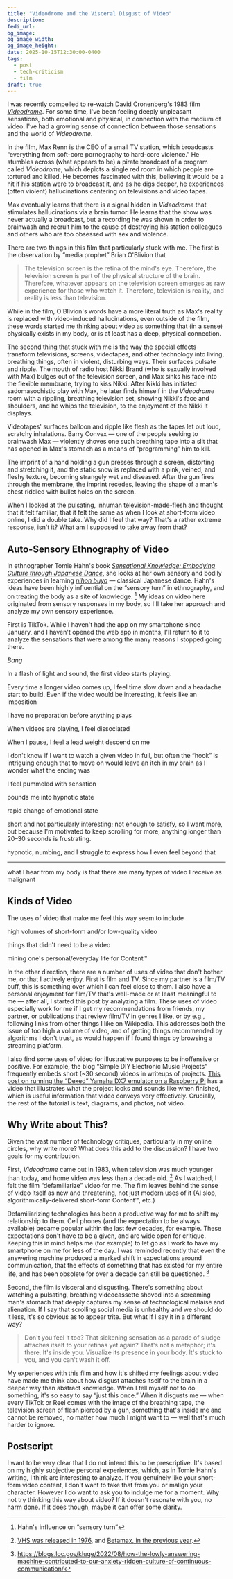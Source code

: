 ```yaml
---
title: "Videodrome and the Visceral Disgust of Video"
description:
fedi_url:
og_image:
og_image_width:
og_image_height:
date: 2025-10-15T12:30:00-0400
tags:
  - post
  - tech-criticism
  - film
draft: true
---
```


I was recently compelled to re-watch David Cronenberg's 1983 film [_Videodrome_](https://en.wikipedia.org/wiki/Videodrome). For some time, I've been feeling deeply unpleasant sensations, both emotional and physical, in connection with the medium of video. I've had a growing sense of connection between those sensations and the world of _Videodrome_.

In the film, Max Renn is the CEO of a small TV station, which broadcasts “everything from soft-core pornography to hard-core violence.” He stumbles across (what appears to be) a pirate broadcast of a program called _Videodrome_, which depicts a single red room in which people are tortured and killed. He becomes fascinated with this, believing it would be a hit if his station were to broadcast it, and as he digs deeper, he experiences (often violent) hallucinations centering on televisions and video tapes.

Max eventually learns that there is a signal hidden in _Videodrome_ that stimulates hallucinations via a brain tumor. He learns that the show was never actually a broadcast, but a recording he was shown in order to brainwash and recruit him to the cause of destroying his station colleagues and others who are too obsessed with sex and violence.

There are two things in this film that particularly stuck with me. The first is the observation by “media prophet” Brian O'Blivion that

> The television screen is the retina of the mind's eye. Therefore, the television screen is part of the physical structure of the brain. Therefore, whatever appears on the television screen emerges as raw experience for those who watch it. Therefore, television is reality, and reality is less than television.

While in the film, O'Blivion's words have a more literal truth as Max's reality is replaced with video-induced hallucinations, even outside of the film, these words started me thinking about video as something that (in a sense) physically exists in my body, or is at least has a deep, physical connection.

The second thing that stuck with me is the way the special effects transform televisions, screens, videotapes, and other technology into living, breathing things, often in violent, disturbing ways. Their surfaces pulsate and ripple. The mouth of radio host Nikki Brand (who is sexually involved with Max) bulges out of the television screen, and Max sinks his face into the flexible membrane, trying to kiss Nikki. After Nikki has initiated sadomasochistic play with Max, he later finds himself in the _Videodrome_ room with a rippling, breathing television set, showing Nikki's face and shoulders, and he whips the television, to the enjoyment of the Nikki it displays.

Videotapes' surfaces balloon and ripple like flesh as the tapes let out loud, scratchy inhalations. Barry Convex — one of the people seeking to brainwash Max — violently shoves one such breathing tape into a slit that has opened in Max's stomach as a means of “programming” him to kill.

The imprint of a hand holding a gun presses through a screen, distorting and stretching it, and the static snow is replaced with a pink, veined, and fleshy texture, becoming strangely wet and diseased. After the gun fires through the membrane, the imprint recedes, leaving the shape of a man's chest riddled with bullet holes on the screen.

When I looked at the pulsating, inhuman television-made-flesh and thought that it felt familiar, that it felt the same as when I look at short-form video online, I did a double take. Why did I feel that way? That's a rather extreme response, isn't it? What am I supposed to take away from that?

<!-- <aside>

_Peeping Tom_ (1960)

camera as a phallic symbol

instrument of violation

</aside> -->

## Auto-Sensory Ethnography of Video

In ethnographer Tomie Hahn's book [_Sensational Knowledge: Embodying Culture through Japanese Dance_](https://www.weslpress.org/9780819568359/sensational-knowledge/), she looks at her own sensory and bodily experiences in learning [_nihon buyo_](https://en.wikipedia.org/wiki/Nihon-buy%C5%8D) — classical Japanese dance. Hahn's ideas have been highly influential on the “sensory turn” in ethnography, and on treating the body as a site of knowledge. [^1] My ideas on video here originated from sensory responses in my body, so I'll take her approach and analyze my own sensory experience.

First is TikTok. While I haven't had the app on my smartphone since January, and I haven't opened the web app in months, I'll return to it to analyze the sensations that were among the many reasons I stopped going there.

_Bang_

In a flash of light and sound, the first video starts playing.

Every time a longer video comes up, I feel time slow down and a headache start to build. Even if the video would be interesting, it feels like an imposition

I have no preparation before anything plays

When videos are playing, I feel dissociated

When I pause, I feel a lead weight descend on me

I don't know if I want to watch a given video in full, but often the “hook” is intriguing enough that to move on would leave an itch in my brain as I wonder what the ending was

I feel pummeled with sensation

pounds me into hypnotic state

rapid change of emotional state

short and not particularly interesting; not enough to satisfy, so I want more, but because I'm motivated to keep scrolling for more, anything longer than 20–30 seconds is frustrating.

hypnotic, numbing, and I struggle to express how I even feel beyond that

---

what I hear from my body is that there are many types of video I receive as malignant

## Kinds of Video

The uses of video that make me feel this way seem to include

high volumes of short-form and/or low-quality video

things that didn't need to be a video

mining one's personal/everyday life for Content™

In the other direction, there are a number of uses of video that don't bother me, or that I actively enjoy. First is film and TV. Since my partner is a film/TV buff, this is something over which I can feel close to them. I also have a personal enjoyment for film/TV that's well-made or at least meaningful to me — after all, I started this post by analyzing a film. These uses of video especially work for me if I get my recommendations from friends, my partner, or publications that review film/TV in genres I like, or by e.g., following links from other things I like on Wikipedia. This addresses both the issue of too high a volume of video, and of getting things recommended by algorithms I don't trust, as would happen if I found things by browsing a streaming platform.

I also find some uses of video for illustrative purposes to be inoffensive or positive. For example, the blog “Simple DIY Electronic Music Projects” frequently embeds short (~30 second) videos in writeups of projects. [This post on running the “Dexed” Yamaha DX7 emulator on a Raspberry Pi](https://diyelectromusic.com/2022/04/28/bare-metal-raspberry-pi-minidexed-dx7/) has a video that illustrates what the project looks and sounds like when finished, which is useful information that video conveys very effectively. Crucially, the rest of the tutorial is text, diagrams, and photos, not video.

## Why Write about This?

Given the vast number of technology critiques, particularly in my online circles, why write more? What does this add to the discussion? I have two goals for my contribution.

First, _Videodrome_ came out in 1983, when television was much younger than today, and home video was less than a decade old. [^2] As I watched, I felt the film “defamiliarize” video for me. The film leaves behind the sense of video itself as new and threatening, not just modern uses of it (AI slop, algorithmically-delivered short-form Content™, etc.)

Defamiliarizing technologies has been a productive way for me to shift my relationship to them. Cell phones (and the expectation to be always available) became popular within the last few decades, for example. These expectations don't have to be a given, and are wide open for critique. Keeping this in mind helps me (for example) to let go as I work to have my smartphone on me for less of the day. I was reminded recently that even the answering machine produced a marked shift in expectations around communication, that the effects of something that has existed for my entire life, and has been obsolete for over a decade can still be questioned. [^3]

Second, the film is visceral and disgusting. There's something about watching a pulsating, breathing videocassette shoved into a screaming man's stomach that deeply captures my sense of technological malaise and alienation. If I say that scrolling social media is unhealthy and we should do it less, it's so obvious as to appear trite. But what if I say it in a different way?

> Don't you feel it too? That sickening sensation as a parade of sludge attaches itself to your retinas yet again? That's not a metaphor; it's there. It's inside you. Visualize its presence in your body. It's stuck to you, and you can't wash it off.

My experiences with this film and how it's shifted my feelings about video have made me think about how disgust attaches itself to the brain in a deeper way than abstract knowledge. When I tell myself not to do something, it's so easy to say “just this once.” When it disgusts me — when every TikTok or Reel comes with the image of the breathing tape, the television screen of flesh pierced by a gun, something that's inside me and cannot be removed, no matter how much I might want to — well that's much harder to ignore.

## Postscript

I want to be very clear that I do not intend this to be prescriptive. It's based on my highly subjective personal experiences, which, as in Tomie Hahn's writing, I think are interesting to analyze. If you genuinely like your short-form video content, I don't want to take that from you or malign your character. However I do want to ask you to indulge me for a moment. Why not try thinking this way about video? If it doesn't resonate with you, no harm done. If it does though, maybe it can offer some clarity.

[^1]: Hahn's influence on “sensory turn”

[^2]: [VHS was released in 1976](https://en.wikipedia.org/wiki/VHS), and [Betamax, in the previous year](https://en.wikipedia.org/wiki/Betamax).

[^3]: https://blogs.loc.gov/kluge/2022/08/how-the-lowly-answering-machine-contributed-to-our-anxiety-ridden-culture-of-continuous-communication/

<!-- It's an emotionally-charged depiction of police harassment. I didn't know I was going to see that, so there was no time to prepare. My heart rate accelerates, but I have already entered a hypnotic state that dulls my awareness of what I'm feeling.

After a few more police misconduct videos, we get an extremely energetic and enthusiastic presenter talking about the structure of the Milky Way. I like the topic, but again, I had no idea this was coming before scrolling. This is interesting, but I also don't want to stay — it feels like an imposition
 -->

<!-- I feel my forehead start to throb and a subtle nausea in my gut

Short form content emotional whiplash

Video writes itself deeply onto my body -->
